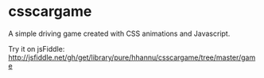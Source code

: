csscargame
==========

A simple driving game created with CSS animations and Javascript.

Try it on jsFiddle:
http://jsfiddle.net/gh/get/library/pure/hhannu/csscargame/tree/master/game
